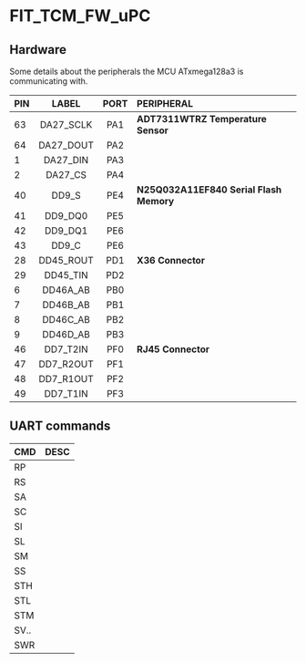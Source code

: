 # FIT_TCM_FW_uPC

## Hardware 
Some details about the peripherals the MCU ATxmega128a3 is communicating with.

| PIN 	| LABEL 		| PORT 	| PERIPHERAL |
|:--- 	|:---:  		|:---: 	|:---        |
|63  	|DA27_SCLK	|PA1 	|**ADT7311WTRZ Temperature Sensor**| 
|64	|DA27_DOUT	|PA2 	|| 
|1	|DA27_DIN		|PA3  	|| 
|2	|DA27_CS		|PA4	|| 
|40	|DD9_S  		|PE4	|**N25Q032A11EF840 Serial Flash Memory**| 
|41	|DD9_DQ0		|PE5	||
|42	|DD9_DQ1		|PE6	||
|43	|DD9_C		|PE6	||
|28	|DD45_ROUT	|PD1 	|**X36 Connector**|
|29	|DD45_TIN		|PD2	||
|6	|DD46A_AB		|PB0	||
|7	|DD46B_AB		|PB1	||
|8	|DD46C_AB		|PB2	||
|9	|DD46D_AB		|PB3	||
|46	|DD7_T2IN		|PF0	|**RJ45 Connector**|
|47	|DD7_R2OUT	|PF1	||
|48	|DD7_R1OUT		|PF2	||
|49	|DD7_T1IN		|PF3	||


## UART commands

| CMD | DESC |
|:--- |:--- |
| RP | |
| RS | |
| SA | |
| SC | |
| SI | |
| SL | |
| SM | |
| SS | |
| STH | |
| STL | |
| STM | |
| SV.. | |
| SWR | |
